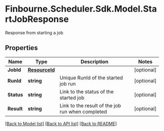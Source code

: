 # Finbourne.Scheduler.Sdk.Model.StartJobResponse
Response from starting a job

## Properties

Name | Type | Description | Notes
------------ | ------------- | ------------- | -------------
**JobId** | [**ResourceId**](ResourceId.md) |  | [optional] 
**RunId** | **string** | Unique RunId of the started job run | [optional] 
**Status** | **string** | Link to the status of the started job | [optional] 
**Result** | **string** | Link to the result of the job run when completed | [optional] 

[[Back to Model list]](../README.md#documentation-for-models) [[Back to API list]](../README.md#documentation-for-api-endpoints) [[Back to README]](../README.md)

